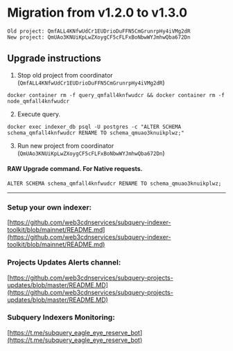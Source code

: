 # Migration from v1.2.0 to v1.3.0
```
Old project: QmfALL4KNfwUdCr1EUDrioDuFFN5CmGrunrpHy4iVMg2dR
New project: QmUAo3KNUiKpLwZXoygCF5cFLFxBoNbwWYJmhwQba672Dn
```


## Upgrade instructions
 1) Stop old project from coordinator (`QmfALL4KNfwUdCr1EUDrioDuFFN5CmGrunrpHy4iVMg2dR`)

```
docker container rm -f query_qmfall4knfwudcr && docker container rm -f node_qmfall4knfwudcr
```

 2) Execute query.

```
docker exec indexer_db psql -U postgres -c "ALTER SCHEMA schema_qmfall4knfwudcr RENAME TO schema_qmuao3knuikplwz;"

```

 3) Run new project from coordinator (`QmUAo3KNUiKpLwZXoygCF5cFLFxBoNbwWYJmhwQba672Dn`)

#### RAW Upgrade command. For Native requests.
`ALTER SCHEMA schema_qmfall4knfwudcr RENAME TO schema_qmuao3knuikplwz;`


___
### Setup your own indexer:

[https://github.com/web3cdnservices/subquery-indexer-toolkit/blob/mainnet/README.md](https://github.com/web3cdnservices/subquery-indexer-toolkit/blob/mainnet/README.md)

### Projects Updates Alerts channel:

[https://github.com/web3cdnservices/subquery-projects-updates/blob/master/README.MD](https://github.com/web3cdnservices/subquery-projects-updates/blob/master/README.MD)

### Subquery Indexers Monitoring:

[https://t.me/subquery_eagle_eye_reserve_bot](https://t.me/subquery_eagle_eye_reserve_bot)
